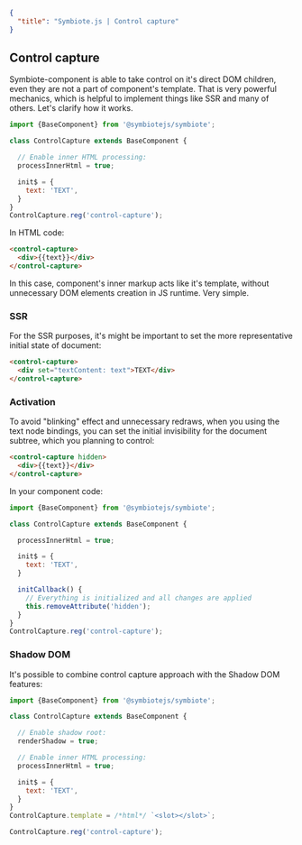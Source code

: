 ```json
{
  "title": "Symbiote.js | Control capture"
}
```
## Control capture

Symbiote-component is able to take control on it's direct DOM children, even they are not a part of component's template. That is very powerful mechanics, which is helpful to implement things like SSR and many of others. Let's clarify how it works.

```javascript
import {BaseComponent} from '@symbiotejs/symbiote';

class ControlCapture extends BaseComponent {

  // Enable inner HTML processing:
  processInnerHtml = true;

  init$ = {
    text: 'TEXT',
  }
}
ControlCapture.reg('control-capture');
```

In HTML code:
```html
<control-capture>
  <div>{{text}}</div>
</control-capture>
```
In this case, component's inner markup acts like it's template, without unnecessary DOM elements creation in JS runtime. Very simple.

### SSR

For the SSR purposes, it's might be important to set the more representative initial state of document:
```html
<control-capture>
  <div set="textContent: text">TEXT</div>
</control-capture>
```

### Activation

To avoid "blinking" effect and unnecessary redraws, when you using the text node bindings, you can set the initial invisibility for the document subtree, which you planning to control:

```html
<control-capture hidden>
  <div>{{text}}</div>
</control-capture>
```

In your component code:
```javascript
import {BaseComponent} from '@symbiotejs/symbiote';

class ControlCapture extends BaseComponent {

  processInnerHtml = true;

  init$ = {
    text: 'TEXT',
  }

  initCallback() {
    // Everything is initialized and all changes are applied
    this.removeAttribute('hidden');
  }
}
ControlCapture.reg('control-capture');
```

### Shadow DOM

It's possible to combine control capture approach with the Shadow DOM features:
```javascript
import {BaseComponent} from '@symbiotejs/symbiote';

class ControlCapture extends BaseComponent {

  // Enable shadow root:
  renderShadow = true;

  // Enable inner HTML processing:
  processInnerHtml = true;

  init$ = {
    text: 'TEXT',
  }
}
ControlCapture.template = /*html*/ `<slot></slot>`;

ControlCapture.reg('control-capture');
```
